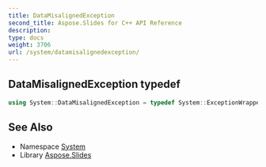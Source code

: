 ```yaml
---
title: DataMisalignedException
second_title: Aspose.Slides for C++ API Reference
description: 
type: docs
weight: 3706
url: /system/datamisalignedexception/
---
```

## DataMisalignedException typedef




```cpp
using System::DataMisalignedException = typedef System::ExceptionWrapper<Details_DataMisalignedException >
```

## See Also

* Namespace [System](../)
* Library [Aspose.Slides](../../)